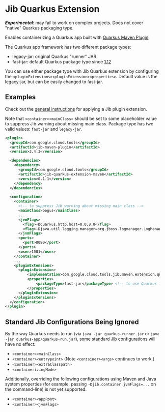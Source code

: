 # Jib Quarkus Extension

***Experimental***: may fail to work on complex projects. Does not cover "native" Quarkus packaging type.

Enables containerizing a Quarkus app built with [Quarkus Maven Plugin](https://search.maven.org/artifact/io.quarkus/quarkus-maven-plugin).

The Quarkus app framework has two different package types:
* legacy-jar: original Quarkus "runner" JAR
* fast-jar: default Quarkus package type since [1.12](https://quarkus.io/blog/quarkus-1-12-0-final-released/)

You can use either package type with Jib Quarkus extension by configuring the `<pluginExtensions><pluginExtension><properties>`. Default value is the legacy-jar, but can be easily changed to fast-jar.


## Examples

Check out the [general instructions](../../README.md#using-jib-plugin-extensions) for applying a Jib plugin extension.

Note that `<container><mainClass>` should be set to some placeholder value to suppress Jib warning about missing main class. Package type has two valid values: `fast-jar` and `legacy-jar`.

```xml
<plugin>
  <groupId>com.google.cloud.tools</groupId>
  <artifactId>jib-maven-plugin</artifactId>
  <version>3.4.3</version>

  <dependencies>
    <dependency>
      <groupId>com.google.cloud.tools</groupId>
      <artifactId>jib-quarkus-extension-maven</artifactId>
      <version>0.1.1</version>
    </dependency>
  </dependencies>

  <configuration>
    <container>
      <!-- to suppress Jib warning about missing main class -->
      <mainClass>bogus</mainClass>
      ...
      <jvmFlags>
        <flag>-Dquarkus.http.host=0.0.0.0</flag>
        <flag>-Djava.util.logging.manager=org.jboss.logmanager.LogManager</flag>
      </jvmFlags>
      <ports>
        <port>8080</port>
      </ports>
      <user>1001</user>
    </container>
    ...
    <pluginExtensions>
      <pluginExtension>
          <implementation>com.google.cloud.tools.jib.maven.extension.quarkus.JibQuarkusExtension</implementation>
          <properties>
              <packageType>fast-jar</packageType> <!-- to use Quarkus fast-jar package type -->
          </properties>
      </pluginExtension>
    </pluginExtensions>
  </configuration>
</plugin>
```

## Standard Jib Configurations Being Ignored

By the way Quarkus needs to run (via `java -jar quarkus-runner.jar` or `java -jar quarkus-app/quarkus-run.jar`), some standard Jib configurations will have no effect:

- `<container><mainClass>`
- `<container><entrypoint>` (Note `<container><args>` continues to work.)
- `<container><extraClasspath>`
- `<containerizingMode>`

Additionally, overriding the following configurations using Maven and Java system properties (for example, passing `-Djib.container.jvmFlags=...` on the command-line) is not yet supported.

- `<container><appRoot>`
- `<container><jvmFlags>`
